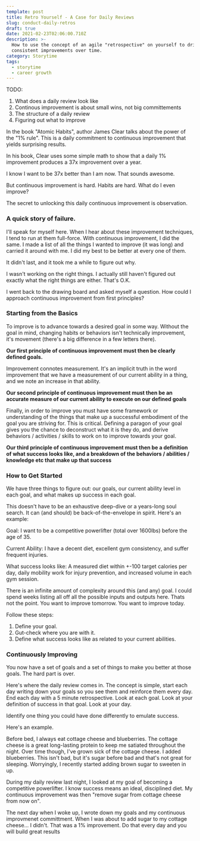 ```yaml
---
template: post
title: Retro Yourself - A Case for Daily Reviews
slug: conduct-daily-retros
draft: true
date: 2021-02-23T02:06:00.710Z
description: >-
  How to use the concept of an agile "retrospective" on yourself to drive
  consistent improvements over time. 
category: Storytime
tags:
  - storytime
  - career growth
---
```

TODO:
1. What does a daily review look like
2. Continous improvement is about small wins, not big committements
3. The structure of a daily review
4. Figuring out what to improve

In the book "Atomic Habits", author James Clear talks about the power of the "1% rule".  This is a daily commitment to continuous improvement that yields surprising results. 

In his book, Clear uses some simple math to show that a daily 1% improvement produces a 37x improvement over a year. 

I know I want to be 37x better than I am now. That sounds awesome.

But continuous improvement is hard. Habits are hard. What do I even improve?

The secret to unlocking this daily continuous improvement is observation. 

### A quick story of failure.

I'll speak for myself here. When I hear about these improvement techniques, I tend to run at them full-force. With continuous improvement, I did the same. I made a list of all the things I wanted to improve (it was long) and carried it around with me. I did my best to be better at every one of them.

It didn't last, and it took me a while to figure out why.

I wasn't working on the right things. I actually still haven't figured out exactly what the right things are either. That's O.K. 

I went back to the drawing board and asked myself a question. How could I approach continuous improvement from first principles? 

### Starting from the Basics
To improve is to advance towards a desired goal in some way. Without the goal in mind, changing habits or behaviors isn't technically improvement, it's movement (there's a big difference in a few letters there).

**Our first principle of continuous improvement must then be clearly defined goals.**

Improvement connotes measurement. It's an implicit truth in the word improvement that we have a measurement of our current ability in a thing, and we note an increase in that ability. 

**Our second principle of continuous improvement must then be an accurate measure of our current ability to execute on our defined goals**

Finally, in order to improve you must have some framework or understanding of the things that make up a successful embodiment of the goal you are striving for. This is critical. Defining a paragon of your goal gives you the chance to deconstruct what it is they do, and derive behaviors / activities / skills to work on to improve towards your goal. 

**Our third principle of continuous improvement must then be a definition of what success looks like, and a breakdown of the behaviors / abilities / knowledge etc that make up that success**

### How to Get Started
We have three things to figure out: our goals, our current ability level in each goal, and what makes up success in each goal.

This doesn't have to be an exhaustive deep-dive or a years-long soul search. It can (and should) be back-of-the-envelope in spirit. Here's an example:

Goal: I want to be a competitive powerlifter (total over 1600lbs) before the age of 35. 

Current Ability: I have a decent diet, excellent gym consistency, and suffer frequent injuries. 

What success looks like: A measured diet within +-100 target calories per day, daily mobility work for injury prevention, and increased volume in each gym session. 

There is an infinite amount of complexity around this (and any) goal. I could spend weeks listing all off all the possible inputs and outputs here. Thats not the point. You want to improve tomorrow. You want to improve today.

Follow these steps: 
1. Define your goal. 
2. Gut-check where you are with it. 
3. Define what success looks like as related to your current abilities. 

### Continuously Improving
You now have a set of goals and a set of things to make you better at those goals. The hard part is over. 

Here's where the daily review comes in. The concept is simple, start each day writing down your goals so you see them and reinforce them every day. End each day with a 5 minute retrospective. Look at each goal. Look at your definition of success in that goal. Look at your day. 

Identify one thing you could have done differently to emulate success. 

Here's an example. 

Before bed, I always eat cottage cheese and blueberries. The cottage cheese is a great long-lasting protein to keep me satiated throughout the night. Over time though, I've grown sick of the cottage cheese. I added blueberries. This isn't bad, but it's sugar before bad and that's not great for sleeping. Worryingly, I recently started adding brown sugar to sweeten in up. 

During my daily review last night, I looked at my goal of becoming a competitive powerlifter. I know success means an ideal, disciplined diet. My continuous improvement was then "remove sugar from cottage cheese from now on". 

The next day when I woke up, I wrote down my goals and my continuous improvmenet committment. When I was about to add sugar to my cottage cheese... I didn't. That was a 1% improvement. Do that every day and you will build great results 

